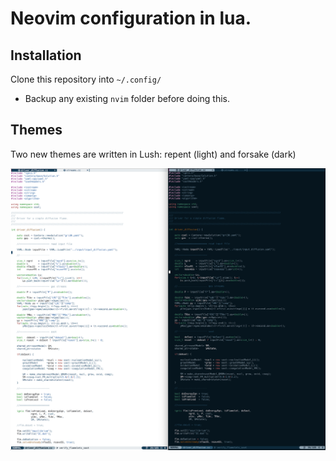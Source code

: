 # Neovim configuration in lua.

## Installation
Clone this repository into `~/.config/`
* Backup any existing `nvim` folder before doing this.

## Themes
Two new themes are written in Lush: repent (light) and forsake (dark)

<img src="themes.png">


